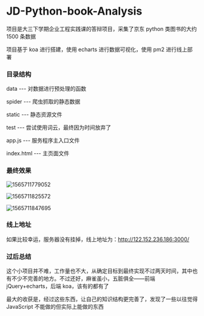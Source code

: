 # JD-Python-book-Analysis

项目是大三下学期企业工程实践课的答辩项目，采集了京东 python 类图书的大约 1500 条数据

项目基于 koa 进行搭建，使用 echarts 进行数据可视化，使用 pm2 进行线上部署

### 目录结构

data --- 对数据进行预处理的函数

spider --- 爬虫抓取的静态数据

static --- 静态资源文件

test --- 尝试使用词云，最终因为时间放弃了

app.js --- 服务程序主入口文件

index.html --- 主页面文件

### 最终效果

![1565711779052](https://baibai-mine.oss-cn-shanghai.aliyuncs.com/1565711779052.png)

![1565711825572](https://baibai-mine.oss-cn-shanghai.aliyuncs.com/1565711825572.png)

![1565711847695](https://baibai-mine.oss-cn-shanghai.aliyuncs.com/1565711847695.png)

### 线上地址

如果比较幸运，服务器没有挂掉，线上地址为：http://122.152.236.186:3000/

### 过后总结

这个小项目并不难，工作量也不大，从确定目标到最终实现不过两天时间，其中也有不少不完善的地方。不过还好，麻雀虽小，五脏俱全——前端 jQuery+echarts，后端 koa，该有的都有了

最大的收获是，经过这些东西，让自己的知识结构更完善了，发现了一些以往觉得 JavaScript 不能做的但实际上能做的东西
